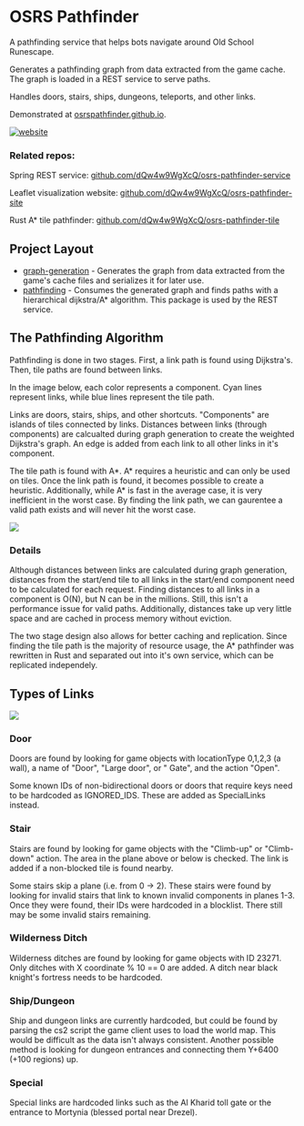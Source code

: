 # OSRS Pathfinder

A pathfinding service that helps bots navigate around Old School Runescape. 

Generates a pathfinding graph from data extracted from the game cache.  The graph is loaded in a REST service to serve paths.

Handles doors, stairs, ships, dungeons, teleports, and other links.  

Demonstrated at [osrspathfinder.github.io](https://osrspathfinder.github.io/).

[![website](https://i.imgur.com/sk5XPSt.png)](https://osrspathfinder.github.io/)

### Related repos:

Spring REST service: [github.com/dQw4w9WgXcQ/osrs-pathfinder-service](https://github.com/dQw4w9WgXcQ/osrs-pathfinder-service)

Leaflet visualization website: [github.com/dQw4w9WgXcQ/osrs-pathfinder-site](https://github.com/dQw4w9WgXcQ/osrs-pathfinder-site)

Rust A* tile pathfinder: [github.com/dQw4w9WgXcQ/osrs-pathfinder-tile](https://github.com/dQw4w9WgXcQ/osrs-pathfinder-tile)

## Project Layout

- [graph-generation](graph-generation/src/main/java/dev/dqw4w9wgxcq/pathfinder/graphgeneration) - Generates the graph
  from data extracted from the game's cache files and serializes it for later use.
- [pathfinding](/pathfinding/src/main/java/dev/dqw4w9wgxcq/pathfinder) - Consumes the generated graph and finds paths
  with a hierarchical dijkstra/A* algorithm. This package is used by the REST service.

## The Pathfinding Algorithm

Pathfinding is done in two stages. First, a link path is found using Dijkstra's. Then, tile paths are found between links.  

In the image below, each color represents a component. Cyan lines represent links, while blue lines represent the tile
path.  

Links are doors, stairs, ships, and other shortcuts.  "Components" are islands of tiles connected by links. Distances
between links (through components) are calcualted during graph generation to create the weighted Dijkstra's graph. An
edge is added from each link to all other links in it's component.

The tile path is found with A*. A* requires a heuristic and can only be used on tiles. Once the link path is found, it
becomes possible to create a heuristic. Additionally, while A* is fast in the average case, it is very inefficient in
the worst case. By finding the link path, we can gaurentee a valid path exists and will never hit the worst case.


![](https://i.imgur.com/MaD51oN.png)

### Details

Although distances between links are calculated during graph generation, distances from the start/end tile to all links
in the start/end component need to be calculated for each request. Finding distances to all links in a component is O(N),
but N can be in the millions. Still, this isn't a performance issue for valid paths. Additionally, distances take up
very little space and are cached in process memory without eviction.

The two stage design also allows for better caching and replication. Since finding the tile path is the majority of resource
usage, the A* pathfinder was rewritten in Rust and separated out into it's own service, which can be replicated independely.  

## Types of Links

![](https://i.imgur.com/k7bTfWe.png)

### Door

Doors are found by looking for game objects with locationType 0,1,2,3 (a wall), a name of "Door", "Large door", or "
Gate", and the action "Open".

Some known IDs of non-bidirectional doors or doors that require keys need to be hardcoded as IGNORED_IDS. These are
added as SpecialLinks instead.

### Stair

Stairs are found by looking for game objects with the "Climb-up" or "Climb-down" action. The area in the plane above or
below is checked. The link is added if a non-blocked tile is found nearby.

Some stairs skip a plane (i.e. from 0 -> 2). These stairs were found by looking for invalid stairs that link to known
invalid components in planes 1-3. Once they were found, their IDs were hardcoded in a blocklist. There still may be some
invalid stairs remaining.

### Wilderness Ditch

Wilderness ditches are found by looking for game objects with ID 23271. Only ditches with X coordinate % 10 == 0 are
added. A ditch near black knight's fortress needs to be hardcoded.

### Ship/Dungeon

Ship and dungeon links are currently hardcoded, but could be found by parsing the cs2 script the game client uses to
load the world map. This would be difficult as the data isn't always consistent. Another possible method is looking for
dungeon entrances and connecting them Y+6400 (+100 regions) up.

### Special

Special links are hardcoded links such as the Al Kharid toll gate or the entrance to Mortynia (blessed portal near
Drezel).  
